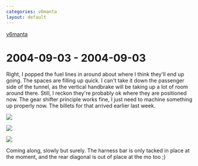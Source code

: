 ```yaml
---
categories: v6manta
layout: default
---
```


[v6manta](/v6manta)

# 2004-09-03 - 2004-09-03 
Right, I popped the fuel lines in around about where I think they'll end up going. The spaces are filling up quick. I can't take it down the passenger side of the tunnel, as the vertical handbrake will be taking up a lot of room around there. Still, I reckon they're probably ok where they are positioned now. The gear shifter principle works fine, I just need to machine something up properly now. The billets for that arrived earlier last week.

![](/img/v6manta/manta0057.jpg)

![](/img/v6manta/manta0058.jpg)

![](/img/v6manta/manta0059.jpg)

Coming along, slowly but surely. The harness bar is only tacked in place at the moment, and the rear diagonal is out of place at the mo too ;)
